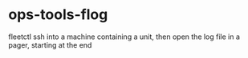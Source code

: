 # ops-tools-flog
fleetctl ssh into a machine containing a unit, then open the log file in a pager, starting at the end 
